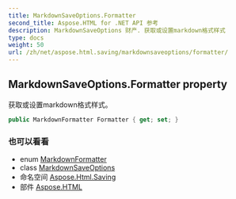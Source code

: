 ```yaml
---
title: MarkdownSaveOptions.Formatter
second_title: Aspose.HTML for .NET API 参考
description: MarkdownSaveOptions 财产. 获取或设置markdown格式样式
type: docs
weight: 50
url: /zh/net/aspose.html.saving/markdownsaveoptions/formatter/
---
```

## MarkdownSaveOptions.Formatter property

获取或设置markdown格式样式。

```csharp
public MarkdownFormatter Formatter { get; set; }
```

### 也可以看看

* enum [MarkdownFormatter](../../markdownformatter/)
* class [MarkdownSaveOptions](../)
* 命名空间 [Aspose.Html.Saving](../../markdownsaveoptions/)
* 部件 [Aspose.HTML](../../../)


